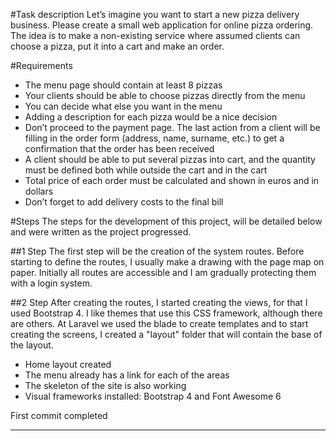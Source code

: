 #Task description
Let’s imagine you want to start a new pizza delivery business. Please create a small web application for online pizza ordering. The idea is to make a non-existing service where assumed clients can choose a pizza, put it into a cart and make an order.

#Requirements
- The menu page should contain at least 8 pizzas- Your clients should be able to choose pizzas directly from the menu- You can decide what else you want in the menu- Adding a description for each pizza would be a nice decision- Don’t proceed to the payment page. The last action from a client will be filling in the order form (address, name, surname, etc.) to get a confirmation that the order has been received- A client should be able to put several pizzas into cart, and the quantity must be defined both while outside the cart and in the cart- Total price of each order must be calculated and shown in euros and in dollars- Don’t forget to add delivery costs to the final bill

#Steps
The steps for the development of this project, will be detailed below and were written as the project progressed.

##1 Step
The first step will be the creation of the system routes. Before starting to define the routes, I usually make a drawing with the page map on paper. Initially all routes are accessible and I am gradually protecting them with a login system.

##2 Step
After creating the routes, I started creating the views, for that I used Bootstrap 4. I like themes that use this CSS framework, although there are others. At Laravel we used the blade to create templates and to start creating the screens, I created a "layout" folder that will contain the base of the layout.
- Home layout created
- The menu already has a link for each of the areas
- The skeleton of the site is also working
- Visual frameworks installed: Bootstrap 4 and Font Awesome 6

First commit completed

---
